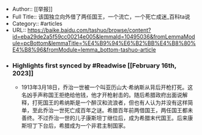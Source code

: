 - Author:: [[举报]]
- Full Title:: 该国独立向外借了两任国王，一个流亡，一个死亡成迷_百科ta说
- Category:: #articles
- URL:: https://baike.baidu.com/tashuo/browse/content?id=eba29de2a5f59cc00214e005&lemmaId=10495036&fromLemmaModule=pcBottom&lemmaTitle=%E4%B9%94%E6%B2%BB%E4%B8%80%E4%B8%96&fromModule=lemma_bottom-tashuo-article
- ### Highlights first synced by #Readwise [[February 16th, 2023]]
    - 1913年3月18日，乔治一世被一个叫亚历山大·希纳斯从背后开枪打死。这名凶手声称国王拒绝给他钱，他才开枪射击的。随后希腊政府出面说解释，打死国王的希纳斯是一个醉汉和流浪者，但也有人认为并没有这样简单，至此乔治一世死亡成百年之谜。希腊百年前两借国王，两任国王都未善终。不过乔治一世的儿子康斯坦丁继位后，成为希腊末代国王。后来康斯坦丁下台后，希腊成为一个非君主制国家。
